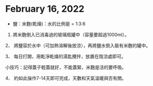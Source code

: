 # February 16, 2022

- 鹽：米麴(乾燥)：水的比例是 = 1:3:6
1. 將米麴倒入已消毒過的玻璃瓶罐中（容量要超過1000ml）。

2、 將鹽容於水中（可加熱溶解後放涼），再將鹽水倒入裝有米麴的罐中。

3、 每日打開，用乾淨乾燥的湯匙攪拌，放置在陰涼處即可。

小技巧：記得蓋子輕蓋就好，不能蓋緊，米麴是活的要呼吸。

4、 約如此操作7-14天即可完成，天數和天氣溫暖與否有關。
